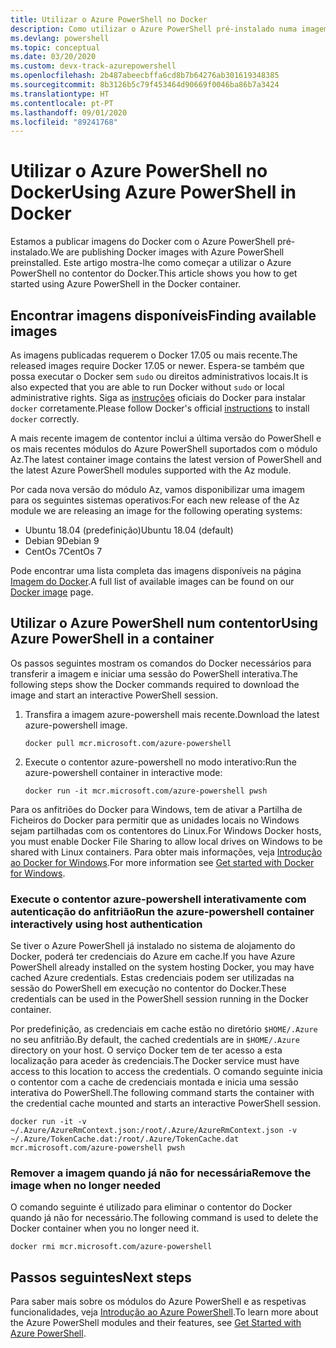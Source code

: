 ```yaml
---
title: Utilizar o Azure PowerShell no Docker
description: Como utilizar o Azure PowerShell pré-instalado numa imagem do Docker.
ms.devlang: powershell
ms.topic: conceptual
ms.date: 03/20/2020
ms.custom: devx-track-azurepowershell
ms.openlocfilehash: 2b487abeecbffa6cd8b7b64276ab301619348385
ms.sourcegitcommit: 8b3126b5c79f453464d90669f0046ba86b7a3424
ms.translationtype: HT
ms.contentlocale: pt-PT
ms.lasthandoff: 09/01/2020
ms.locfileid: "89241768"
---
```

# <a name="using-azure-powershell-in-docker"></a><span data-ttu-id="e3f05-103">Utilizar o Azure PowerShell no Docker</span><span class="sxs-lookup"><span data-stu-id="e3f05-103">Using Azure PowerShell in Docker</span></span>

<span data-ttu-id="e3f05-104">Estamos a publicar imagens do Docker com o Azure PowerShell pré-instalado.</span><span class="sxs-lookup"><span data-stu-id="e3f05-104">We are publishing Docker images with Azure PowerShell preinstalled.</span></span> <span data-ttu-id="e3f05-105">Este artigo mostra-lhe como começar a utilizar o Azure PowerShell no contentor do Docker.</span><span class="sxs-lookup"><span data-stu-id="e3f05-105">This article shows you how to get started using Azure PowerShell in the Docker container.</span></span>

## <a name="finding-available-images"></a><span data-ttu-id="e3f05-106">Encontrar imagens disponíveis</span><span class="sxs-lookup"><span data-stu-id="e3f05-106">Finding available images</span></span>

<span data-ttu-id="e3f05-107">As imagens publicadas requerem o Docker 17.05 ou mais recente.</span><span class="sxs-lookup"><span data-stu-id="e3f05-107">The released images require Docker 17.05 or newer.</span></span> <span data-ttu-id="e3f05-108">Espera-se também que possa executar o Docker sem `sudo` ou direitos administrativos locais.</span><span class="sxs-lookup"><span data-stu-id="e3f05-108">It is also expected that you are able to run Docker without `sudo` or local administrative rights.</span></span> <span data-ttu-id="e3f05-109">Siga as [instruções][install] oficiais do Docker para instalar `docker` corretamente.</span><span class="sxs-lookup"><span data-stu-id="e3f05-109">Please follow Docker's official [instructions][install] to install `docker` correctly.</span></span>

<span data-ttu-id="e3f05-110">A mais recente imagem de contentor inclui a última versão do PowerShell e os mais recentes módulos do Azure PowerShell suportados com o módulo Az.</span><span class="sxs-lookup"><span data-stu-id="e3f05-110">The latest container image contains the latest version of PowerShell and the latest Azure PowerShell modules supported with the Az module.</span></span>

<span data-ttu-id="e3f05-111">Por cada nova versão do módulo Az, vamos disponibilizar uma imagem para os seguintes sistemas operativos:</span><span class="sxs-lookup"><span data-stu-id="e3f05-111">For each new release of the Az module we are releasing an image for the following operating systems:</span></span>

- <span data-ttu-id="e3f05-112">Ubuntu 18.04 (predefinição)</span><span class="sxs-lookup"><span data-stu-id="e3f05-112">Ubuntu 18.04 (default)</span></span>
- <span data-ttu-id="e3f05-113">Debian 9</span><span class="sxs-lookup"><span data-stu-id="e3f05-113">Debian 9</span></span>
- <span data-ttu-id="e3f05-114">CentOs 7</span><span class="sxs-lookup"><span data-stu-id="e3f05-114">CentOs 7</span></span>

<span data-ttu-id="e3f05-115">Pode encontrar uma lista completa das imagens disponíveis na página [Imagem do Docker][az image].</span><span class="sxs-lookup"><span data-stu-id="e3f05-115">A full list of available images can be found on our [Docker image][az image] page.</span></span>

## <a name="using-azure-powershell-in-a-container"></a><span data-ttu-id="e3f05-116">Utilizar o Azure PowerShell num contentor</span><span class="sxs-lookup"><span data-stu-id="e3f05-116">Using Azure PowerShell in a container</span></span>

<span data-ttu-id="e3f05-117">Os passos seguintes mostram os comandos do Docker necessários para transferir a imagem e iniciar uma sessão do PowerShell interativa.</span><span class="sxs-lookup"><span data-stu-id="e3f05-117">The following steps show the Docker commands required to download the image and start an interactive PowerShell session.</span></span>

1. <span data-ttu-id="e3f05-118">Transfira a imagem azure-powershell mais recente.</span><span class="sxs-lookup"><span data-stu-id="e3f05-118">Download the latest azure-powershell image.</span></span>

   ```console
   docker pull mcr.microsoft.com/azure-powershell
   ```

1. <span data-ttu-id="e3f05-119">Execute o contentor azure-powershell no modo interativo:</span><span class="sxs-lookup"><span data-stu-id="e3f05-119">Run the azure-powershell container in interactive mode:</span></span>

   ```console
   docker run -it mcr.microsoft.com/azure-powershell pwsh
   ```

<span data-ttu-id="e3f05-120">Para os anfitriões do Docker para Windows, tem de ativar a Partilha de Ficheiros do Docker para permitir que as unidades locais no Windows sejam partilhadas com os contentores do Linux.</span><span class="sxs-lookup"><span data-stu-id="e3f05-120">For Windows Docker hosts, you must enable Docker File Sharing to allow local drives on Windows to be shared with Linux containers.</span></span> <span data-ttu-id="e3f05-121">Para obter mais informações, veja [Introdução ao Docker for Windows][file-sharing].</span><span class="sxs-lookup"><span data-stu-id="e3f05-121">For more information see [Get started with Docker for Windows][file-sharing].</span></span>

### <a name="run-the-azure-powershell-container-interactively-using-host-authentication"></a><span data-ttu-id="e3f05-122">Execute o contentor azure-powershell interativamente com autenticação do anfitrião</span><span class="sxs-lookup"><span data-stu-id="e3f05-122">Run the azure-powershell container interactively using host authentication</span></span>

<span data-ttu-id="e3f05-123">Se tiver o Azure PowerShell já instalado no sistema de alojamento do Docker, poderá ter credenciais do Azure em cache.</span><span class="sxs-lookup"><span data-stu-id="e3f05-123">If you have Azure PowerShell already installed on the system hosting Docker, you may have cached Azure credentials.</span></span> <span data-ttu-id="e3f05-124">Estas credenciais podem ser utilizadas na sessão do PowerShell em execução no contentor do Docker.</span><span class="sxs-lookup"><span data-stu-id="e3f05-124">These credentials can be used in the PowerShell session running in the Docker container.</span></span>

<span data-ttu-id="e3f05-125">Por predefinição, as credenciais em cache estão no diretório `$HOME/.Azure` no seu anfitrião.</span><span class="sxs-lookup"><span data-stu-id="e3f05-125">By default, the cached credentials are in `$HOME/.Azure` directory on your host.</span></span> <span data-ttu-id="e3f05-126">O serviço Docker tem de ter acesso a esta localização para aceder às credenciais.</span><span class="sxs-lookup"><span data-stu-id="e3f05-126">The Docker service must have access to this location to access the credentials.</span></span> <span data-ttu-id="e3f05-127">O comando seguinte inicia o contentor com a cache de credenciais montada e inicia uma sessão interativa do PowerShell.</span><span class="sxs-lookup"><span data-stu-id="e3f05-127">The following command starts the container with the credential cache mounted and starts an interactive PowerShell session.</span></span>

```console
docker run -it -v ~/.Azure/AzureRmContext.json:/root/.Azure/AzureRmContext.json -v ~/.Azure/TokenCache.dat:/root/.Azure/TokenCache.dat mcr.microsoft.com/azure-powershell pwsh
```

### <a name="remove-the-image-when-no-longer-needed"></a><span data-ttu-id="e3f05-128">Remover a imagem quando já não for necessária</span><span class="sxs-lookup"><span data-stu-id="e3f05-128">Remove the image when no longer needed</span></span>

<span data-ttu-id="e3f05-129">O comando seguinte é utilizado para eliminar o contentor do Docker quando já não for necessário.</span><span class="sxs-lookup"><span data-stu-id="e3f05-129">The following command is used to delete the Docker container when you no longer need it.</span></span>

```console
docker rmi mcr.microsoft.com/azure-powershell
```

## <a name="next-steps"></a><span data-ttu-id="e3f05-130">Passos seguintes</span><span class="sxs-lookup"><span data-stu-id="e3f05-130">Next steps</span></span>

<span data-ttu-id="e3f05-131">Para saber mais sobre os módulos do Azure PowerShell e as respetivas funcionalidades, veja [Introdução ao Azure PowerShell](get-started-azureps.md).</span><span class="sxs-lookup"><span data-stu-id="e3f05-131">To learn more about the Azure PowerShell modules and their features, see [Get Started with Azure PowerShell](get-started-azureps.md).</span></span>

<!-- link references -->
[install]: https://docs.docker.com/engine/installation/
[powershell image]: https://hub.docker.com/_/microsoft-powershell
[az image]: https://hub.docker.com/_/microsoft-azure-powershell
[file-sharing]: https://docs.docker.com/docker-for-windows/#file-sharing
